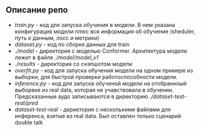## Описание репо 

* _train.py_ - код для запуска обучения в модели. В нем указана  конфигурация модели плюс вся информация об обучение (sheduler, путь к данным, лосс и метрики)
* _dataset.py_ - код по сборке данных для train
* ._/model_ - директория с моделью Conformer. Архитектура модели лежит в файле _./model/model_v1_
* _./results_ - директория со снэпшотом модели 
* _overfit.py_ - код для запуска обучения модели на одном примере из выборки, для быстрой проверки работоспособности модели.
* _inference.py_ - код для запуска обученой модели на отобранноый выборвке из real data, которая не учавствовала в обучении. Предсказанные аудо записываются в директорию _./dataset-test-real/pred_
* _dataset-test-real_ - дериктория с несколькими файлами для инференса, взятые из real data. Был оставлен только сценарий double talk



